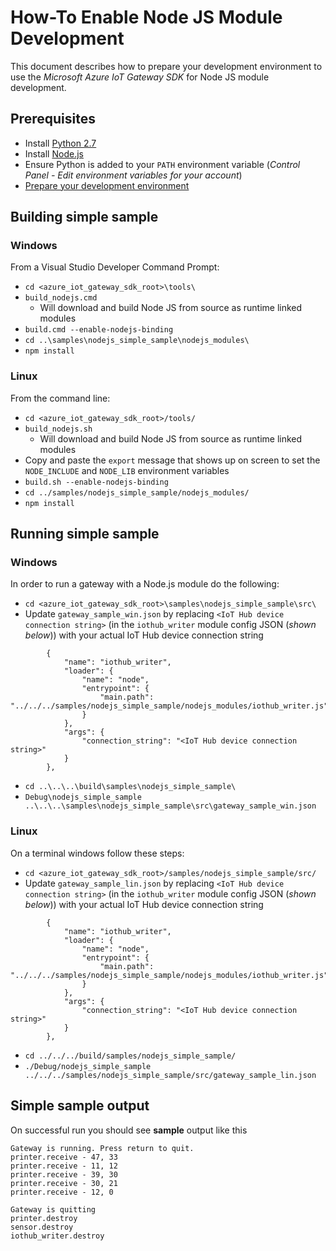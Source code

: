 # How-To Enable Node JS Module Development
This document describes how to prepare your development environment to use the *Microsoft Azure IoT Gateway SDK* for Node JS module development.

## Prerequisites
- Install [Python 2.7](https://www.python.org/downloads/release/python-2712/)
- Install [Node.js](https://nodejs.org/)
- Ensure Python is added to your `PATH` environment variable (*Control Panel - Edit environment variables for your account*)
- [Prepare your development environment](../../doc/devbox_setup.md)

## Building simple sample
### Windows
From a Visual Studio Developer Command Prompt:
- `cd <azure_iot_gateway_sdk_root>\tools\`
- `build_nodejs.cmd`
  - Will download and build Node JS from source as runtime linked modules
- `build.cmd --enable-nodejs-binding`
- `cd ..\samples\nodejs_simple_sample\nodejs_modules\`
- `npm install`

### Linux
From the command line:
- `cd <azure_iot_gateway_sdk_root>/tools/`
- `build_nodejs.sh`
  - Will download and build Node JS from source as runtime linked modules
- Copy and paste the `export` message that shows up on screen to set the `NODE_INCLUDE` and `NODE_LIB` environment variables
- `build.sh --enable-nodejs-binding`
- `cd ../samples/nodejs_simple_sample/nodejs_modules/`
- `npm install`

## Running simple sample

### Windows
In order to run a gateway with a Node.js module do the following:
- `cd <azure_iot_gateway_sdk_root>\samples\nodejs_simple_sample\src\`
- Update `gateway_sample_win.json` by replacing `<IoT Hub device connection string>` (in the `iothub_writer` module config JSON (*shown below*)) with your actual IoT Hub device connection string
```
        {
            "name": "iothub_writer",
            "loader": {
                "name": "node",
                "entrypoint": {
                    "main.path": "../../../samples/nodejs_simple_sample/nodejs_modules/iothub_writer.js"
                }
            },
            "args": {
                "connection_string": "<IoT Hub device connection string>"
            }
        },
```
- `cd ..\..\..\build\samples\nodejs_simple_sample\`
- `Debug\nodejs_simple_sample ..\..\..\samples\nodejs_simple_sample\src\gateway_sample_win.json`

### Linux
On a terminal windows follow these steps:
- `cd <azure_iot_gateway_sdk_root>/samples/nodejs_simple_sample/src/`
- Update `gateway_sample_lin.json` by replacing `<IoT Hub device connection string>` (in the `iothub_writer` module config JSON (*shown below*)) with your actual IoT Hub device connection string
```
        {
            "name": "iothub_writer",
            "loader": {
                "name": "node",
                "entrypoint": {
                    "main.path": "../../../samples/nodejs_simple_sample/nodejs_modules/iothub_writer.js"
                }
            },
            "args": {
                "connection_string": "<IoT Hub device connection string>"
            }
        },
```
- `cd ../../../build/samples/nodejs_simple_sample/`
- `./Debug/nodejs_simple_sample ../../../samples/nodejs_simple_sample/src/gateway_sample_lin.json`


## Simple sample output
On successful run you should see **sample** output like this
```
Gateway is running. Press return to quit.
printer.receive - 47, 33
printer.receive - 11, 12
printer.receive - 39, 30
printer.receive - 30, 21
printer.receive - 12, 0

Gateway is quitting
printer.destroy
sensor.destroy
iothub_writer.destroy
```
